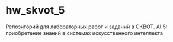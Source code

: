 # hw_skvot_5

Репозиторий для лабораторных работ и заданий в 
СКВОТ. AI 5: приобретение знаний в системах искусственного интеллекта

